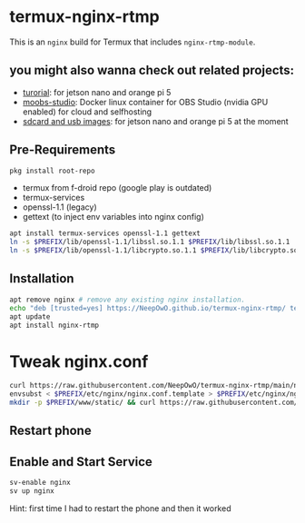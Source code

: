 # termux-nginx-rtmp

This is an `nginx` build for Termux that includes `nginx-rtmp-module`.

## you might also wanna check out related projects:
+ [turorial](https://github.com/moo-the-cow/streaming-tutorial): for jetson nano and orange pi 5
+ [moobs-studio](https://github.com/moo-the-cow/moobs-studio): Docker linux container for OBS Studio (nvidia GPU enabled) for cloud and selfhosting
+ [sdcard and usb images](https://github.com/moo-the-cow/Streaming-Images): for jetson nano and orange pi 5 at the moment

## Pre-Requirements

```sh
pkg install root-repo
```
+ termux from f-droid repo (google play is outdated)
+ termux-services
+ openssl-1.1 (legacy)
+ gettext (to inject env variables into nginx config)
```sh
apt install termux-services openssl-1.1 gettext
ln -s $PREFIX/lib/openssl-1.1/libssl.so.1.1 $PREFIX/lib/libssl.so.1.1
ln -s $PREFIX/lib/openssl-1.1/libcrypto.so.1.1 $PREFIX/lib/libcrypto.so.1.1
```

## Installation

```sh
apt remove nginx # remove any existing nginx installation.
echo "deb [trusted=yes] https://NeepOwO.github.io/termux-nginx-rtmp/ termux extras" > $PREFIX/etc/apt/sources.list.d/nginx-rtmp.list
apt update
apt install nginx-rtmp
```

# Tweak nginx.conf
```sh
curl https://raw.githubusercontent.com/NeepOwO/termux-nginx-rtmp/main/nginx-custom.conf > $PREFIX/etc/nginx/nginx.conf.template
envsubst < $PREFIX/etc/nginx/nginx.conf.template > $PREFIX/etc/nginx/nginx.conf
mkdir -p $PREFIX/www/static/ && curl https://raw.githubusercontent.com/NeepOwO/termux-nginx-rtmp/main/stat.xsl > $PREFIX/www/static/stat.xsl
```
## Restart phone

## Enable and Start Service
```sh
sv-enable nginx
sv up nginx
```
Hint: first time I had to restart the phone and then it worked
